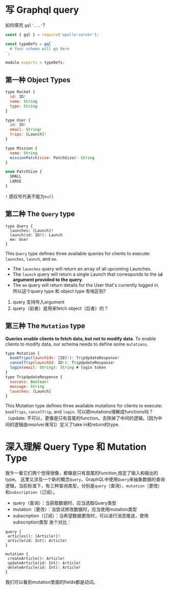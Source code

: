 # 写 Graphql query 
如何填充 `gql'...'`?
```js
const { gql } = require('apollo-server');

const typeDefs = gql`
  # Your schema will go here
`;

module.exports = typeDefs;
```

## 第一种 Object Types   
```js
type Rocket {
  id: ID!
  name: String
  type: String
}

type User {
  id: ID!
  email: String!
  trips: [Launch]!
}

type Mission {
  name: String
  missionPatch(size: PatchSize): String
}

enum PatchSize {
  SMALL
  LARGE
}
```
`!` 感叹号代表不能为`null`

## 第二种 The `Query` type
```
type Query {
  launches: [Launch]!
  launch(id: ID!): Launch
  me: User
}
```
This `Query` type defines three available queries for clients to execute: `launches`, `launch`, and `me`.

- The `launches` query will return an array of all upcoming Launches.
- The `launch` query will return a single Launch that corresponds to the **`id` argument provided to the query**.
- The `me` query will return details for the User that's currently logged in.   
所以这个query type 和 object type 有啥区别?
1. query 支持传入argument
2. query（前者）是用来fetch object（后者）的？
## 第三种 The `Mutation` type
**Queries enable clients to fetch data, but not to modify data**. To enable clients to modify data, our schema needs to define some `mutations`.
```js
type Mutation {
  bookTrips(launchIds: [ID]!): TripUpdateResponse!
  cancelTrip(launchId: ID!): TripUpdateResponse!
  login(email: String): String # login token
}
type TripUpdateResponse {
  success: Boolean!
  message: String
  launches: [Launch]
}
```
This Mutation type defines three available mutations for clients to execute: `bookTrips`, `cancelTrip`, and `login`.
可以把mutations理解成functions吗？（update: 不可以，更像是只有首尾的function。去除掉了中间的逻辑。[因为中间的逻辑由resolver来写]）定义了take in和return的type.
# 深入理解 Query Type 和 Mutation Type
我乍一看它们两个觉得很像，都像是只有首尾的function,规定了输入和输出的type。
这里又涉及一个新的概念`Query`，GraphQL中使用`Query`来抽象数据的查询逻辑，当前标准下，有三种查询类型，分别是`query`（查询）、`mutation`（更改）和`subscription`（订阅）。   
- query（查询）：当获取数据时，应当选取Query类型
- mutation（更改）：当尝试修改数据时，应当使用mutation类型
 - subscription（订阅）：当希望数据更改时，可以进行消息推送，使用subscription类型
 发个对比：   
 ```
 query {
  articles(): [Article!]!
  article(id: Int): Article!
}

mutation {
  createArticle(): Article!
  updateArticle(id: Int): Article!
  deleteArticle(id: Int): Article!
}

```
我们可以看到mutation里面的fields都是动词。   
